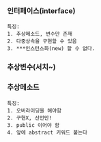 ### 인터페이스(interface)
    특징:
    1. 추상메소드, 변수만 존재
    2. 다중상속을 구현할 수 있음
    3. ***인스턴스화(new) 할 수 없다.
    

### 추상변수(서치~)
### 추상메소드
    특징:
    1. 오버라이딩을 해야함
    2. 구현X, 선언만!
    3. public 이어야 함
    4. 앞에 abstract 키워드 붙는다